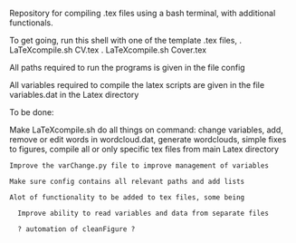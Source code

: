 Repository for compiling .tex files using a bash terminal, with additional 
functionals.

To get going, run this shell with one of the template .tex files,
	. LaTeXcompile.sh CV.tex
	. LaTeXcompile.sh Cover.tex

All paths required to run the programs is given in the file 
	config

All variables required to compile the latex scripts are given in the file
	variables.dat
in the Latex directory

To be done:

  Make LaTeXcompile.sh do all things on command:
    change variables,
    add, remove or edit words in wordcloud.dat,
    generate wordclouds,
    simple fixes to figures,
    compile all or only specific tex files from main Latex directory

	Improve the varChange.py file to improve management of variables

	Make sure config contains all relevant paths and add lists

	Alot of functionality to be added to tex files, some being 

	  Improve ability to read variables and data from separate files

	  ? automation of cleanFigure ? 
